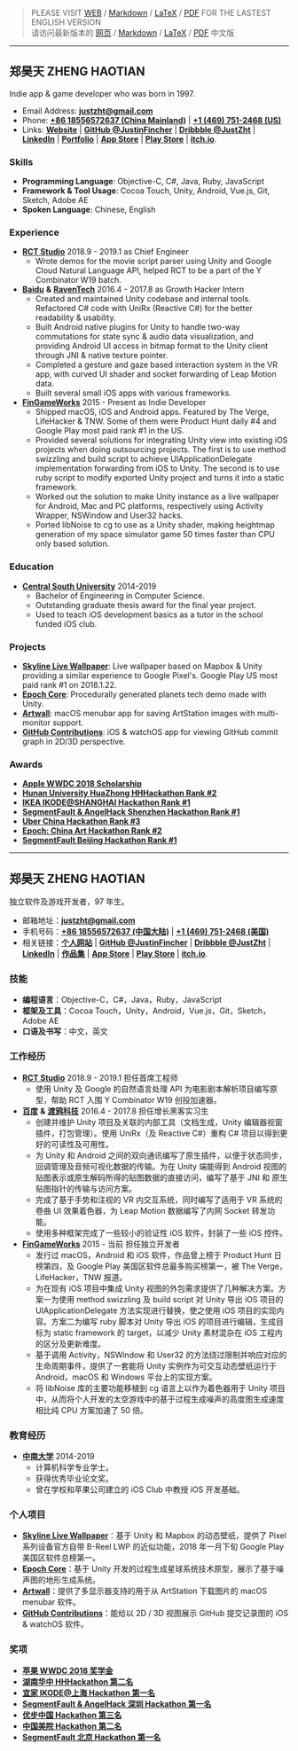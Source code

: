> PLEASE VISIT [WEB](https://fincher.im/CV.html) / [Markdown](README-CN&EN-MINIFIED.md) / [LaTeX](https://github.com/JustinFincher/CV/blob/master/Latex/CV.pdf) / [PDF](https://fincher.im/Haotian%20Zheng.pdf) FOR THE LASTEST ENGLISH VERSION  
> 请访问最新版本的 [网页](https://fincher.im/CV.html) / [Markdown](README-CN&EN-MINIFIED.md) / [LaTeX](https://github.com/JustinFincher/CV/blob/master/Latex/CV.pdf) /  [PDF](https://fincher.im/Haotian%20Zheng.pdf) 中文版

---

## 郑昊天 ZHENG HAOTIAN
Indie app & game developer who was born in 1997.

- Email Address: [**justzht@gmail.com**](mailto:justzht@gmail.com)   
- Phone: [**+86 18556572637 (China Mainland)**](tel:+86-185-5657-2637) | [**+1 (469) 751-2468 (US)**](tel:+1-469-751-2468)  
- Links: [**Website**](https://fincher.im/) | [**GitHub @JustinFincher**](https://github.com/JustinFincher) | [**Dribbble @JustZht**](https://dribbble.com/JustZht) | [**LinkedIn**](https://www.linkedin.com/in/昊天-郑-6ba0b0b2/) | [**Portfolio**](http://portfolio.justzht.com/) | [**App Store**](https://itunes.apple.com/cn/developer/haotian-zheng/id981803173?mt=8) | [**Play Store**](https://play.google.com/store/apps/dev?id=5201975025990666617) | [**itch.io**](https://justzht.itch.io/).  

### Skills
- **Programming Language**: Objective-C, C#, Java, Ruby, JavaScript
- **Framework & Tool Usage**: Cocoa Touch, Unity, Android, Vue.js, Git, Sketch, Adobe AE
- **Spoken Language**: Chinese, English

### Experience
- [**RCT Studio**](https://rct-studio.com) 2018.9 - 2019.1 as Chief Engineer
	- Wrote demos for the movie script parser using Unity and Google Cloud Natural Language API, helped RCT to be a part of the Y Combinator W19 batch.
- [**Baidu**](https://www.baidu.com) **&** [**RavenTech**](https://raventech.cn/home) 2016.4 - 2017.8 as Growth Hacker Intern
	- Created and maintained Unity codebase and internal tools. Refactored C# code with UniRx (Reactive C#) for the better readability & usability.
	- Built Android native plugins for Unity to handle two-way commutations for state sync & audio data visualization, and providing Android UI access in bitmap format to the Unity client through JNI & native texture pointer.
	- Completed a gesture and gaze based interaction system in the VR app, with curved UI shader and socket forwarding of Leap Motion data.
	- Built several small iOS apps with various frameworks.  
- [**FinGameWorks**](https://fingame.works) 2015 - Present as Indie Developer
	- Shipped macOS, iOS and Android apps. Featured by The Verge, LifeHacker & TNW. Some of them were Product Hunt daily #4 and Google Play most paid rank #1 in the US. 
	- Provided several solutions for integrating Unity view into existing iOS projects when doing outsourcing projects. The first is to use method swizzling and build script to achieve UIApplicationDelegate implementation forwarding from iOS to Unity. The second is to use ruby script to modify exported Unity project and turns it into a static framework.
	- Worked out the solution to make Unity instance as a live wallpaper for Android, Mac and PC platforms, respectively using Activity Wrapper, NSWindow and User32 hacks.
	- Ported libNoise to cg to use as a Unity shader, making heightmap generation of my space simulator game 50 times faster than CPU only based solution.

### Education
- [**Central South University**](http://www.csu.edu.cn/) 2014-2019  
	- Bachelor of Engineering in Computer Science.
	- Outstanding graduate thesis award for the final year project.
	- Used to teach iOS development basics as a tutor in the school funded iOS club.

### Projects
- [**Skyline Live Wallpaper**](https://play.google.com/store/apps/details?id=com.JustZht.Skyline): Live wallpaper based on Mapbox & Unity providing a similar experience to Google Pixel's. Google Play US most paid rank #1 on 2018.1.22.
- [**Epoch Core**](https://itunes.apple.com/us/app/epoch-core/id1177530091?mt=8): Procedurally generated planets tech demo made with Unity.
- [**Artwall**](https://geo.itunes.apple.com/us/app/artwall/id1178151992?mt=12&app=apps): macOS menubar app for saving ArtStation images with multi-monitor support.
- [**GitHub Contributions**](https://itunes.apple.com/us/app/contributions-for-github/id1153432612?mt=8): iOS & watchOS app for viewing GitHub commit graph in 2D/3D perspective.

### Awards  
- [**Apple WWDC 2018 Scholarship**](https://github.com/JustinFincher/WWDC-18-Scholarship-Project)
- [**Hunan University HuaZhong HHHackathon Rank #2**](https://github.com/JustinFincher/AReco)
- [**IKEA IKODE@SHANGHAI Hackathon Rank #1**](https://github.com/hACKbUSTER/IKEA-Maker)
- [**SegmentFault & AngelHack Shenzhen Hackathon Rank #1**](https://github.com/hACKbUSTER/ProjectDaVinci)
- [**Uber China Hackathon  Rank #3**](https://github.com/hACKbUSTER/UberGuide-iOS)
- [**Epoch: China Art Hackathon Rank #2**](https://github.com/hACKbUSTER/Renaissance)
- [**SegmentFault Beijing Hackathon Rank #1**](https://github.com/hACKbUSTER/FixPlusPlus)

---

## 郑昊天 ZHENG HAOTIAN
独立软件及游戏开发者，97 年生。

- 邮箱地址：[**justzht@gmail.com**](mailto:justzht@gmail.com)   
- 手机号码：[**+86 18556572637 (中国大陆)**](tel:+8618556572637) | [**+1 (469) 751-2468 (美国)**](tel:+1-469-751-2468)  
- 相关链接：[**个人网站**](https://fincher.im/) | [**GitHub @JustinFincher**](https://github.com/JustinFincher) | [**Dribbble @JustZht**](https://dribbble.com/JustZht) | [**LinkedIn**](https://www.linkedin.com/in/昊天-郑-6ba0b0b2/) | [**作品集**](http://portfolio.justzht.com/) | [**App Store**](https://itunes.apple.com/cn/developer/haotian-zheng/id981803173?mt=8) | [**Play Store**](https://play.google.com/store/apps/dev?id=5201975025990666617) | [**itch.io**](https://justzht.itch.io/).  

### 技能
- **编程语言**：Objective-C，C#，Java，Ruby，JavaScript
- **框架及工具**：Cocoa Touch，Unity，Android，Vue.js，Git，Sketch，Adobe AE
- **口语及书写**：中文，英文

### 工作经历
- [**RCT Studio**](https://rct-studio.com) 2018.9 - 2019.1 担任首席工程师
	- 使用 Unity 及 Google 的自然语言处理 API 为电影剧本解析项目编写原型，帮助 RCT 入围 Y Combinator W19 创投加速器。
- [**百度**](https://www.baidu.com) **&** [**渡鸦科技**](https://raventech.cn/home) 2016.4 - 2017.8 担任增长黑客实习生
	- 创建并维护 Unity 项目及关联的内部工具（文档生成，Unity 编辑器视窗插件，打包管理）。使用 UniRx（及 Reactive C#）重构 C# 项目以得到更好的可读性及可用性。  
	- 为 Unity 和 Android 之间的双向通讯编写了原生插件，以便于状态同步，回调管理及音频可视化数据的传输。为在 Unity 端能得到 Android 视图的贴图表示或原生解码所得的贴图数据的直接访问，编写了基于 JNI 和 原生贴图指针的传输与访问方案。
	- 完成了基于手势和注视的 VR 内交互系统，同时编写了适用于 VR 系统的卷曲 UI 效果着色器，为 Leap Motion 数据编写了内网 Socket 转发功能。
	- 使用多种框架完成了一些较小的验证性 iOS 软件，封装了一些 iOS 控件。
- [**FinGameWorks**](https://fingame.works) 2015 - 当前 担任独立开发者
	- 发行过 macOS，Android 和 iOS 软件，作品曾上榜于 Product Hunt 日榜第四，及 Google Play 美国区软件总最多购买榜第一，被 The Verge，LifeHacker，TNW 报道。
	- 为在现有 iOS 项目中集成 Unity 视图的外包需求提供了几种解决方案。方案一为使用 method swizzling 及 build script 对 Unity 导出 iOS 项目的 UIApplicationDelegate 方法实现进行替换，使之使用 iOS 项目的实现内容。方案二为编写 ruby 脚本对 Unity 导出 iOS 的项目进行编辑，生成目标为 static framework 的 target，以减少 Unity 素材混杂在 iOS 工程内的区分及更新难度。
	- 基于调用 Activity，NSWindow 和 User32 的方法绕过限制并响应对应的生命周期事件，提供了一套能将 Unity 实例作为可交互动态壁纸运行于 Android，macOS 和 Windows 平台上的实现方案。
	- 将 libNoise 库的主要功能移植到 cg 语言上以作为着色器用于 Unity 项目中，从而将个人开发的太空游戏中的基于过程生成噪声的高度图生成速度相比纯 CPU 方案加速了 50 倍。
	
### 教育经历
- [**中南大学**](http://www.csu.edu.cn/) 2014-2019 
	- 计算机科学专业学士。
	- 获得优秀毕业论文奖。
	- 曾在学校和苹果公司建立的 iOS Club 中教授 iOS 开发基础。
	
### 个人项目
- [**Skyline Live Wallpaper**](https://play.google.com/store/apps/details?id=com.JustZht.Skyline)：基于 Unity 和 Mapbox 的动态壁纸，提供了 Pixel 系列设备官方自带 B-Reel LWP 的近似功能，2018 年一月下旬 Google Play 美国区软件总榜第一。
- [**Epoch Core**](https://itunes.apple.com/us/app/epoch-core/id1177530091?mt=8)：基于 Unity 开发的过程生成星球系统技术原型，展示了基于噪声图的地形生成系统。
- [**Artwall**](https://geo.itunes.apple.com/us/app/artwall/id1178151992?mt=12&app=apps)：提供了多显示器支持的用于从 ArtStation 下载图片的 macOS menubar 软件。
- [**GitHub Contributions**](https://itunes.apple.com/us/app/contributions-for-github/id1153432612?mt=8)：能给以 2D / 3D 视图展示 GitHub 提交记录图的 iOS & watchOS 软件。


### 奖项  
- [**苹果 WWDC 2018 奖学金**](https://github.com/JustinFincher/WWDC-18-Scholarship-Project)
- [**湖南华中 HHHackathon 第二名**](https://github.com/JustinFincher/AReco)
- [**宜家 IKODE@上海 Hackathon 第一名**](https://github.com/hACKbUSTER/IKEA-Maker)
- [**SegmentFault & AngelHack 深圳 Hackathon 第一名**](https://github.com/hACKbUSTER/ProjectDaVinci)
- [**优步中国 Hackathon 第三名**](https://github.com/hACKbUSTER/UberGuide-iOS)
- [**中国美院 Hackathon 第二名**](https://github.com/hACKbUSTER/Renaissance)
- [**SegmentFault 北京 Hackathon 第一名**](https://github.com/hACKbUSTER/FixPlusPlus)

